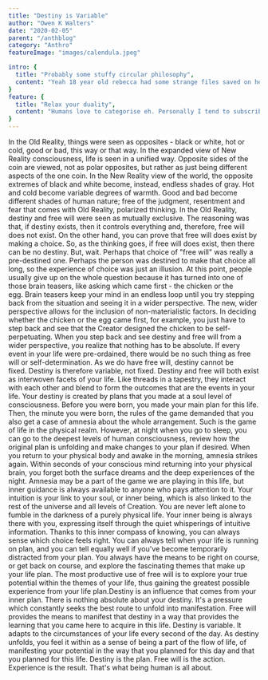 ```yaml
---
title: "Destiny is Variable"
author: "Owen K Walters"
date: "2020-02-05"
parent: "/anthblog"
category: "Anthro"
featureImage: "images/calendula.jpeg"

intro: {
  title: "Probably some stuffy circular philosophy",
  content: "Yeah 18 year old rebecca had some strange files saved on her computer, that are now being used as placeholders while she actually writes some stuff and gets this site done."
}
feature: {
  title: "Relax your duality",
  content: "Humans love to categorise eh. Personally I tend to subscribe to a kind of quantum truth; I think everything can coexist with and wiothout contradicting each other. It's quite cool. Paradoxes are not as scary as they look"
}
---
```

In the Old Reality, things were seen as opposites - black or white, hot or cold, good or bad, this way or that way. In the expanded view of New Reality consciousness, life is seen in a unified way. Opposite sides of the coin are viewed, not as polar opposites, but rather as just being different aspects of the one coin. In the New Reality view of the world, the opposite extremes of black and white become, instead, endless shades of gray. Hot and cold become variable degrees of warmth. Good and bad become different shades of human nature; free of the judgment, resentment and fear that comes with Old Reality, polarized thinking. In the Old Reality, destiny and free will were seen as mutually exclusive. The reasoning was that, if destiny exists, then it controls everything and, therefore, free will does not exist. On the other hand, you can prove that free will does exist by making a choice. So, as the thinking goes, if free will does exist, then there can be no destiny. But, wait. Perhaps that choice of "free will" was really a pre-destined one. Perhaps the person was destined to make that choice all long, so the experience of choice was just an illusion. At this point, people usually give up on the whole question because it has turned into one of those brain teasers, like asking which came first - the chicken or the egg. Brain teasers keep your mind in an endless loop until you try stepping back from the situation and seeing it in a wider perspective. The new, wider perspective allows for the inclusion of non-materialistic factors. In deciding whether the chicken or the egg came first, for example, you just have to step back and see that the Creator designed the chicken to be self-perpetuating. When you step back and see destiny and free will from a wider perspective, you realize that nothing has to be absolute. If every event in your life were pre-ordained, there would be no such thing as free will or self-determination. As we do have free will, destiny cannot be fixed. Destiny is therefore variable, not fixed. Destiny and free will both exist as interwoven facets of your life. Like threads in a tapestry, they interact with each other and blend to form the outcomes that are the events in your life. Your destiny is created by plans that you made at a soul level of consciousness. Before you were born, you made your main plan for this life. Then, the minute you were born, the rules of the game demanded that you also get a case of amnesia about the whole arrangement. Such is the game of life in the physical realm. However, at night when you go to sleep, you can go to the deepest levels of human consciousness, review how the original plan is unfolding and make changes to your plan if desired. When you return to your physical body and awake in the morning, amnesia strikes again. Within seconds of your conscious mind returning into your physical brain, you forget both the surface dreams and the deep experiences of the night. Amnesia may be a part of the game we are playing in this life, but inner guidance is always available to anyone who pays attention to it. Your intuition is your link to your soul, or inner being, which is also linked to the rest of the universe and all levels of Creation. You are never left alone to fumble in the darkness of a purely physical life. Your inner being is always there with you, expressing itself through the quiet whisperings of intuitive information. Thanks to this inner compass of knowing, you can always sense which choice feels right. You can always tell when your life is running on plan, and you can tell equally well if you've become temporarily distracted from your plan. You always have the means to be right on course, or get back on course, and explore the fascinating themes that make up your life plan. The most productive use of free will is to explore your true potential within the themes of your life, thus gaining the greatest possible experience from your life plan.Destiny is an influence that comes from your inner plan. There is nothing absolute about your destiny. It's a pressure which constantly seeks the best route to unfold into manifestation. Free will provides the means to manifest that destiny in a way that provides the learning that you came here to acquire in this life. Destiny is variable. It adapts to the circumstances of your life every second of the day. As destiny unfolds, you feel it within as a sense of being a part of the flow of life, of manifesting your potential in the way that you planned for this day and that you planned for this life. Destiny is the plan. Free will is the action. Experience is the result. That's what being human is all about.